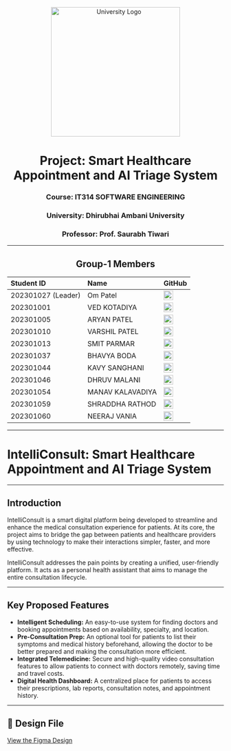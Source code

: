 <div align="center">
  <img src="https://www.daiict.ac.in/sites/default/files/inline-images/20250107DAUfinalIDcol_SK-01_0.png" alt="University Logo" width="300">
</div>

<div align="center">

# Project: Smart Healthcare Appointment and AI Triage System
### Course: IT314 SOFTWARE ENGINEERING
### University: Dhirubhai Ambani University
### Professor: Prof. Saurabh Tiwari

</div>

---

<div align="center">


## Group-1 Members

| Student ID         | Name             | GitHub |
| :----------------- | :--------------- | :----- |
| 202301027 (Leader) | Om Patel         | <a href="https://github.com/Om1505"><img src="https://github.githubassets.com/images/modules/logos_page/GitHub-Mark.png" width="22"/></a> |
| 202301001          | VED KOTADIYA     | <a href="https://github.com/404-brainnotfound-human"><img src="https://github.githubassets.com/images/modules/logos_page/GitHub-Mark.png" width="22"/></a> |
| 202301005          | ARYAN PATEL      | <a href="https://github.com/workloadoverdose2312"><img src="https://github.githubassets.com/images/modules/logos_page/GitHub-Mark.png" width="22"/></a> |
| 202301010          | VARSHIL PATEL    | <a href="https://github.com/varshil1234"><img src="https://github.githubassets.com/images/modules/logos_page/GitHub-Mark.png" width="22"/></a> |
| 202301013          | SMIT PARMAR      | <a href="https://github.com/smit549"><img src="https://github.githubassets.com/images/modules/logos_page/GitHub-Mark.png" width="22"/></a> |
| 202301037          | BHAVYA BODA      | <a href="https://github.com/Bhavya-2805"><img src="https://github.githubassets.com/images/modules/logos_page/GitHub-Mark.png" width="22"/></a> |
| 202301044          | KAVY SANGHANI    | <a href="https://github.com/KavySanghani"><img src="https://github.githubassets.com/images/modules/logos_page/GitHub-Mark.png" width="22"/></a> |
| 202301046          | DHRUV MALANI     | <a href="https://github.com/dhrxvm"><img src="https://github.githubassets.com/images/modules/logos_page/GitHub-Mark.png" width="22"/></a> |
| 202301054          | MANAV KALAVADIYA | <a href="https://github.com/ManavPatel54"><img src="https://github.githubassets.com/images/modules/logos_page/GitHub-Mark.png" width="22"/></a> |
| 202301059          | SHRADDHA RATHOD  | <a href="https://github.com/Shraddha260206a"><img src="https://github.githubassets.com/images/modules/logos_page/GitHub-Mark.png" width="22"/></a> |
| 202301060          | NEERAJ VANIA     | <a href="https://github.com/NeerajVania"><img src="https://github.githubassets.com/images/modules/logos_page/GitHub-Mark.png" width="22"/></a> |


</div>

---
# IntelliConsult: Smart Healthcare Appointment and AI Triage System

---

## Introduction

IntelliConsult is a smart digital platform being developed to streamline and enhance the medical consultation experience for patients. At its core, the project aims to bridge the gap between patients and healthcare providers by using technology to make their interactions simpler, faster, and more effective.

IntelliConsult addresses the pain points by creating a unified, user-friendly platform. It acts as a personal health assistant that aims to manage the entire consultation lifecycle.

---

## Key Proposed Features

-   **Intelligent Scheduling:** An easy-to-use system for finding doctors and booking appointments based on availability, specialty, and location.
-   **Pre-Consultation Prep:** An optional tool for patients to list their symptoms and medical history beforehand, allowing the doctor to be better prepared and making the consultation more efficient.
-   **Integrated Telemedicine:** Secure and high-quality video consultation features to allow patients to connect with doctors remotely, saving time and travel costs.
-   **Digital Health Dashboard:** A centralized place for patients to access their prescriptions, lab reports, consultation notes, and appointment history.

---

## 🎨 Design File
[View the Figma Design](https://www.figma.com/design/pz66xFant8X7XStcmmRB6y/Smart_HealthCare_Triage_System?t=Otoaww9YIknDKcmk-1)
